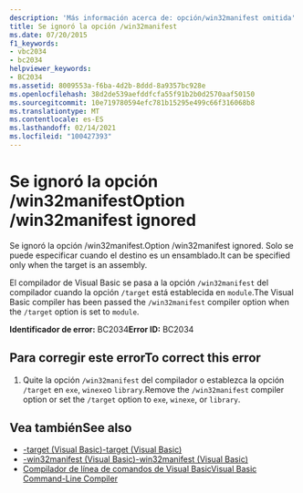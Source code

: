 ```yaml
---
description: 'Más información acerca de: opción/win32manifest omitida'
title: Se ignoró la opción /win32manifest
ms.date: 07/20/2015
f1_keywords:
- vbc2034
- bc2034
helpviewer_keywords:
- BC2034
ms.assetid: 8009553a-f6ba-4d2b-8ddd-8a9357bc928e
ms.openlocfilehash: 38d2de539aefddfcfa55f91b2b0d2570aaf50150
ms.sourcegitcommit: 10e719780594efc781b15295e499c66f316068b8
ms.translationtype: MT
ms.contentlocale: es-ES
ms.lasthandoff: 02/14/2021
ms.locfileid: "100427393"
---
```

# <a name="option-win32manifest-ignored"></a><span data-ttu-id="90cc9-103">Se ignoró la opción /win32manifest</span><span class="sxs-lookup"><span data-stu-id="90cc9-103">Option /win32manifest ignored</span></span>

<span data-ttu-id="90cc9-104">Se ignoró la opción /win32manifest.</span><span class="sxs-lookup"><span data-stu-id="90cc9-104">Option /win32manifest ignored.</span></span> <span data-ttu-id="90cc9-105">Solo se puede especificar cuando el destino es un ensamblado.</span><span class="sxs-lookup"><span data-stu-id="90cc9-105">It can be specified only when the target is an assembly.</span></span>  
  
 <span data-ttu-id="90cc9-106">El compilador de Visual Basic se pasa a la opción `/win32manifest` del compilador cuando la opción `/target` está establecida en `module`.</span><span class="sxs-lookup"><span data-stu-id="90cc9-106">The Visual Basic compiler has been passed the `/win32manifest` compiler option when the `/target` option is set to `module`.</span></span>  
  
 <span data-ttu-id="90cc9-107">**Identificador de error:** BC2034</span><span class="sxs-lookup"><span data-stu-id="90cc9-107">**Error ID:** BC2034</span></span>  
  
## <a name="to-correct-this-error"></a><span data-ttu-id="90cc9-108">Para corregir este error</span><span class="sxs-lookup"><span data-stu-id="90cc9-108">To correct this error</span></span>  
  
1. <span data-ttu-id="90cc9-109">Quite la opción `/win32manifest` del compilador o establezca la opción `/target` en `exe`, `winexe`o `library`.</span><span class="sxs-lookup"><span data-stu-id="90cc9-109">Remove the `/win32manifest` compiler option or set the `/target` option to `exe`, `winexe`, or `library`.</span></span>  
  
## <a name="see-also"></a><span data-ttu-id="90cc9-110">Vea también</span><span class="sxs-lookup"><span data-stu-id="90cc9-110">See also</span></span>

- [<span data-ttu-id="90cc9-111">-target (Visual Basic)</span><span class="sxs-lookup"><span data-stu-id="90cc9-111">-target (Visual Basic)</span></span>](../reference/command-line-compiler/target.md)
- [<span data-ttu-id="90cc9-112">-win32manifest (Visual Basic)</span><span class="sxs-lookup"><span data-stu-id="90cc9-112">-win32manifest (Visual Basic)</span></span>](../reference/command-line-compiler/win32manifest.md)
- [<span data-ttu-id="90cc9-113">Compilador de línea de comandos de Visual Basic</span><span class="sxs-lookup"><span data-stu-id="90cc9-113">Visual Basic Command-Line Compiler</span></span>](../reference/command-line-compiler/index.md)
